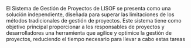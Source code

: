 El Sistema de Gestión de Proyectos de LISOF se presenta como una solución independiente, diseñada para superar las limitaciones de los métodos tradicionales de gestión de proyectos. Este sistema tiene como objetivo principal proporcionar a los responsables de proyectos y desarrolladores una herramienta que agilice y optimice la gestión de proyectos, reduciendo el tiempo necesario para llevar a cabo estas tareas
